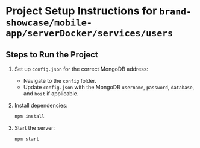 # Project Setup Instructions for `brand-showcase/mobile-app/serverDocker/services/users`

## Steps to Run the Project

1. Set up `config.json` for the correct MongoDB address:
   - Navigate to the `config` folder.
   - Update `config.json` with the MongoDB `username`, `password`, `database`, and `host` if applicable.

2. Install dependencies:
   ```bash
   npm install
3. Start the server:
   ```bash
   npm start 